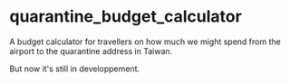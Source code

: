 # quarantine_budget_calculator
A budget calculator for travellers on how much we might spend from the airport to the quarantine address in Taiwan.

But now it's still in developpement.
